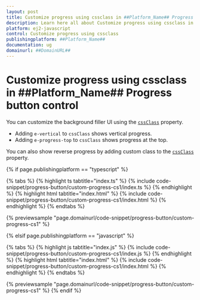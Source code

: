```yaml
---
layout: post
title: Customize progress using cssclass in ##Platform_Name## Progress button control | Syncfusion
description: Learn here all about Customize progress using cssclass in Syncfusion ##Platform_Name## Progress button control of Syncfusion Essential JS 2 and more.
platform: ej2-javascript
control: Customize progress using cssclass 
publishingplatform: ##Platform_Name##
documentation: ug
domainurl: ##DomainURL##
---
```


# Customize progress using cssclass in ##Platform_Name## Progress button control

You can customize the background filler UI using the [`cssClass`](../../api/progress-button#cssClass) property.

* Adding `e-vertical` to `cssClass` shows vertical progress.
* Adding `e-progress-top` to `cssClass` shows progress at the top.

You can also show reverse progress by adding custom class to the [`cssClass`](../../api/progress-button#cssClass) property.

{% if page.publishingplatform == "typescript" %}

 {% tabs %}
{% highlight ts tabtitle="index.ts" %}
{% include code-snippet/progress-button/custom-progress-cs1/index.ts %}
{% endhighlight %}
{% highlight html tabtitle="index.html" %}
{% include code-snippet/progress-button/custom-progress-cs1/index.html %}
{% endhighlight %}
{% endtabs %}
        
{% previewsample "page.domainurl/code-snippet/progress-button/custom-progress-cs1" %}

{% elsif page.publishingplatform == "javascript" %}

{% tabs %}
{% highlight js tabtitle="index.js" %}
{% include code-snippet/progress-button/custom-progress-cs1/index.js %}
{% endhighlight %}
{% highlight html tabtitle="index.html" %}
{% include code-snippet/progress-button/custom-progress-cs1/index.html %}
{% endhighlight %}
{% endtabs %}

{% previewsample "page.domainurl/code-snippet/progress-button/custom-progress-cs1" %}
{% endif %}
